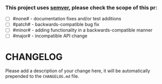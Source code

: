 ### This project uses [semver](semver.org), please check the scope of this pr:

- [ ] #none# - documentation fixes and/or test additions
- [ ] #patch# - backwards-compatible bug fix
- [ ] #minor# - adding functionality in a backwards-compatible manner
- [ ] #major# - incompatible API change

# CHANGELOG
Please add a description of your change here, it will be automatically prepended to the `CHANGELOG.md` file.